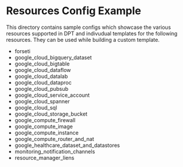 # Resources Config Example

This directory contains sample configs which showcase the various resources
supported in DPT and indivudual templates for the following resources. They can
be used while building a custom template.

- forseti
- google_cloud_bigquery_dataset
- google_cloud_bigtable
- google_cloud_dataflow
- google_cloud_datalab
- google_cloud_dataproc
- google_cloud_pubsub
- google_cloud_service_account
- google_cloud_spanner
- google_cloud_sql
- google_cloud_storage_bucket
- google_compute_firewall
- google_compute_image
- google_compute_instance
- google_compute_router_and_nat
- google_healthcare_dataset_and_datastores
- monitoring_notification_channels
- resource_manager_liens
